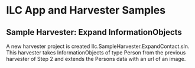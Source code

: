 # ILC App and Harvester Samples

## Sample Harvester: Expand InformationObjects

A new harvester project is created Ilc.SampleHarvester.ExpandContact.sln.
This harvester takes InformationObjects of type Person from the previous harvester of Step 2 and 
extends the Persons data with an url of an image.